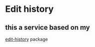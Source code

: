 # Edit history

## this a service based on my
[edit-history](https://github.com/mahmoudarafat/edit-history) 
package